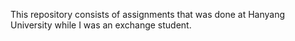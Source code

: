 This repository consists of assignments that was done at Hanyang University while I was an exchange student. 
